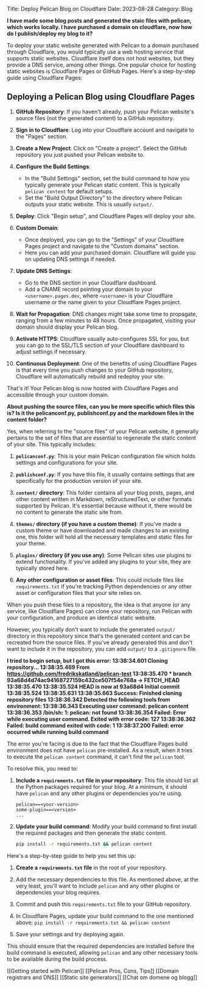 Title: Deploy Pelican Blog on Cloudflare
Date: 2023-08-28
Category: Blog

**I have made some blog posts and generated the staic files with pelican, which works locally. I have purchased a domain on cloudflare, now how do I publish/deploy my blog to it?**

To deploy your static website generated with Pelican to a domain purchased through Cloudflare, you would typically use a web hosting service that supports static websites. Cloudflare itself does not host websites, but they provide a DNS service, among other things. One popular choice for hosting static websites is Cloudflare Pages or GitHub Pages. Here's a step-by-step guide using Cloudflare Pages:

## Deploying a Pelican Blog using Cloudflare Pages

1. **GitHub Repository**: If you haven't already, push your Pelican website's source files (not the generated content) to a GitHub repository.

2. **Sign in to Cloudflare**: Log into your Cloudflare account and navigate to the "Pages" section.

3. **Create a New Project**: Click on "Create a project". Select the GitHub repository you just pushed your Pelican website to.

4. **Configure the Build Settings**: 
   - In the "Build Settings" section, set the build command to how you typically generate your Pelican static content. This is typically `pelican content` for default setups.
   - Set the "Build Output Directory" to the directory where Pelican outputs your static website. This is usually `output/`.

5. **Deploy**: Click "Begin setup", and Cloudflare Pages will deploy your site. 

6. **Custom Domain**: 
   - Once deployed, you can go to the "Settings" of your Cloudflare Pages project and navigate to the "Custom domains" section.
   - Here you can add your purchased domain. Cloudflare will guide you on updating DNS settings if needed.

7. **Update DNS Settings**:
   - Go to the DNS section in your Cloudflare dashboard.
   - Add a CNAME record pointing your domain to your `<username>.pages.dev`, where `<username>` is your Cloudflare username or the name given to your Cloudflare Pages project.

8. **Wait for Propagation**: DNS changes might take some time to propagate, ranging from a few minutes to 48 hours. Once propagated, visiting your domain should display your Pelican blog.

9. **Activate HTTPS**: Cloudflare usually auto-configures SSL for you, but you can go to the SSL/TLS section of your Cloudflare dashboard to adjust settings if necessary.

10. **Continuous Deployment**: One of the benefits of using Cloudflare Pages is that every time you push changes to your GitHub repository, Cloudflare will automatically rebuild and redeploy your site.

That's it! Your Pelican blog is now hosted with Cloudflare Pages and accessible through your custom domain.

**About pushing the source files, can you be more specific which files this is? Is it the pelicanconf.py, publishconf.py and the markdown files in the content folder?**

Yes, when referring to the "source files" of your Pelican website, it generally pertains to the set of files that are essential to regenerate the static content of your site. This typically includes:

1. **`pelicanconf.py`**: This is your main Pelican configuration file which holds settings and configurations for your site.

2. **`publishconf.py`**: If you have this file, it usually contains settings that are specifically for the production version of your site. 

3. **`content/` directory**: This folder contains all your blog posts, pages, and other content written in Markdown, reStructuredText, or other formats supported by Pelican. It's essential because without it, there would be no content to generate the static site from.

4. **`themes/` directory (if you have a custom theme)**: If you've made a custom theme or have downloaded and made changes to an existing one, this folder will hold all the necessary templates and static files for your theme.

5. **`plugins/` directory (if you use any)**: Some Pelican sites use plugins to extend functionality. If you've added any plugins to your site, they are typically stored here.

6. **Any other configuration or asset files**: This could include files like `requirements.txt` if you're tracking Python dependencies or any other asset or configuration files that your site relies on.

When you push these files to a repository, the idea is that anyone (or any service, like Cloudflare Pages) can clone your repository, run Pelican with your configuration, and produce an identical static website. 

However, you typically don't want to include the generated `output/` directory in this repository since that's the generated content and can be recreated from the source files. If you've already generated this and don't want to include it in the repository, you can add `output/` to a `.gitignore` file.

**I tried to begin setup, but I got this error: 13:38:34.601 Cloning repository... 13:38:35.469 From https://github.com/fredrikskatland/pelican-test 13:38:35.470 * branch 93a68d4d74ac94168727159c432ce507f54e768a -> FETCH_HEAD 13:38:35.470 13:38:35.524 HEAD is now at 93a68d4 Initial commit 13:38:35.524 13:38:35.631 13:38:35.663 Success: Finished cloning repository files 13:38:36.342 Detected the following tools from environment: 13:38:36.343 Executing user command: pelican content 13:38:36.353 /bin/sh: 1: pelican: not found 13:38:36.354 Failed: Error while executing user command. Exited with error code: 127 13:38:36.362 Failed: build command exited with code: 1 13:38:37.200 Failed: error occurred while running build command**

The error you're facing is due to the fact that the Cloudflare Pages build environment does not have `pelican` pre-installed. As a result, when it tries to execute the `pelican content` command, it can't find the `pelican` tool.

To resolve this, you need to:

1. **Include a `requirements.txt` file in your repository**: This file should list all the Python packages required for your blog. At a minimum, it should have `pelican` and any other plugins or dependencies you're using.

   ```plaintext
   pelican==<your-version>
   some-plugin==<version>
   ...
   ```

2. **Update your build command**: Modify your build command to first install the required packages and then generate the static content.

   ```bash
   pip install -r requirements.txt && pelican content
   ```

Here's a step-by-step guide to help you set this up:

1. **Create a `requirements.txt` file** in the root of your repository.

2. Add the necessary dependencies to this file. As mentioned above, at the very least, you'll want to include `pelican` and any other plugins or dependencies your blog requires.

3. Commit and push this `requirements.txt` file to your GitHub repository.

4. In Cloudflare Pages, update your build command to the one mentioned above: `pip install -r requirements.txt && pelican content`

5. Save your settings and try deploying again.

This should ensure that the required dependencies are installed before the build command is executed, allowing `pelican` and any other necessary tools to be available during the build process.

[[Getting started with Pelican]]
[[Pelican Pros, Cons, Tips]]
[[Domain registrars and DNS]]
[[Static site generators]]
[[Chat om domene og blogg]]
